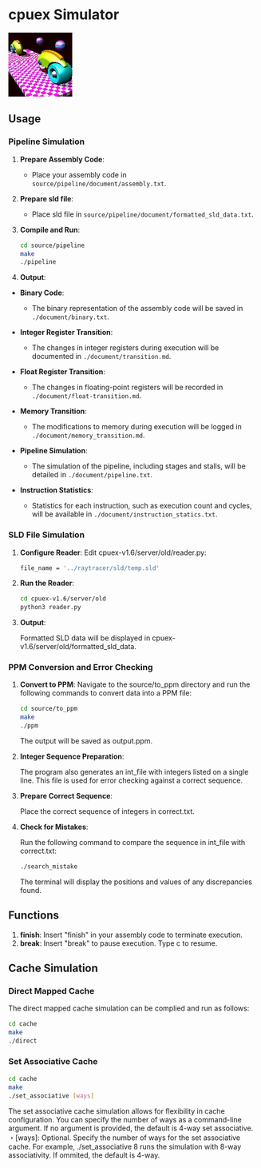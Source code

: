 # cpuex Simulator

![alt text](image.png)

## Usage

### Pipeline Simulation

1. **Prepare Assembly Code**:
   - Place your assembly code in `source/pipeline/document/assembly.txt`.

2. **Prepare sld file**:
   - Place sld file in `source/pipeline/document/formatted_sld_data.txt`.

3. **Compile and Run**:
   ```bash
   cd source/pipeline
   make
   ./pipeline
   ```

4. **Output**:

- **Binary Code**:
  - The binary representation of the assembly code will be saved in `./document/binary.txt`.

- **Integer Register Transition**:
  - The changes in integer registers during execution will be documented in `./document/transition.md`.

- **Float Register Transition**:
  - The changes in floating-point registers will be recorded in `./document/float-transition.md`.

- **Memory Transition**:
  - The modifications to memory during execution will be logged in `./document/memory_transition.md`.

- **Pipeline Simulation**:
  - The simulation of the pipeline, including stages and stalls, will be detailed in `./document/pipeline.txt`.

- **Instruction Statistics**:
  - Statistics for each instruction, such as execution count and cycles, will be available in `./document/instruction_statics.txt`.



### SLD File Simulation

1. **Configure Reader**:
    Edit cpuex-v1.6/server/old/reader.py:
    ```bash
    file_name = '../raytracer/sld/temp.sld'
2. **Run the Reader**:
    ```bash
    cd cpuex-v1.6/server/old
    python3 reader.py
3. **Output**:

    Formatted SLD data will be displayed in cpuex-v1.6/server/old/formatted_sld_data.

### PPM Conversion and Error Checking
1. **Convert to PPM**:
    Navigate to the source/to_ppm directory and run the following commands to convert data into a PPM file:
    ```bash
    cd source/to_ppm
    make
    ./ppm
    ```
    The output will be saved as output.ppm.

2. **Integer Sequence Preparation**:

    The program also generates an int_file with integers listed on a single line. This file is used for error checking against a correct sequence.

3. **Prepare Correct Sequence**:

    Place the correct sequence of integers in correct.txt.

4. **Check for Mistakes**:

    Run the following command to compare the sequence in int_file with correct.txt:
    ```bash
    ./search_mistake
    ```

    The terminal will display the positions and values of any discrepancies found.

## Functions

1. **finish**:
 Insert "finish" in your assembly code to terminate execution.
2. **break**:
 Insert "break" to pause execution. Type c to resume.

## Cache Simulation
  ### Direct Mapped Cache
  The direct mapped cache simulation can be complied and run as follows:
  ```bash
  cd cache
  make
  ./direct
  ```

  ### Set Associative Cache
  ```bash
  cd cache
  make
  ./set_associative [ways]
  ```
  The set associative cache simulation allows for flexibility in cache configuration. You can specify the number of ways as a command-line argument. If no argument is provided, the default is 4-way set associative.
  ・[ways]: Optional. Specify the number of ways for the set associative cache. For example, ./set_associative 8 runs the simulation with 8-way associativity. If ommited, the default is 4-way.

